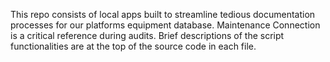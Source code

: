 This repo consists of local apps built to streamline tedious documentation processes for our platforms equipment database. Maintenance Connection is a critical reference during audits. 
Brief descriptions of the script functionalities are at the top of the source code in each file. 
